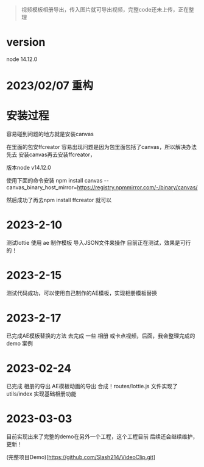 > 视频模板相册导出，传入图片就可导出视频，完整code还未上传，正在整理

# version
node 14.12.0

# 2023/02/07 重构


# 安装过程

容易碰到问题的地方就是安装canvas

在里面的包安ffcreator 容易出现问题是因为包里面包括了canvas，所以解决办法先去
安装canvas再去安装ffcreator，

版本node v14.12.0

使用下面的命令安装
npm install canvas --canvas_binary_host_mirror=https://registry.npmmirror.com/-/binary/canvas/

然后成功了再去npm install ffcreator 就可以



# 2023-2-10 

测试lottie 使用 ae 制作模板 导入JSON文件来操作
目前正在测试，效果是可行的！



# 2023-2-15
测试代码成功，可以使用自己制作的AE模板，实现相册模板替换




# 2023-2-17 
已完成AE模板替换的方法 去完成 一些 相册 或卡点视频，后面，我会整理完成的 demo 案例



# 2023-02-24 
已完成 相册的导出 AE模板动画的导出 合成！routes/lottie.js 文件实现了
utils/index 实现基础相册功能


# 2023-03-03
目前实现出来了完整的demo在另外一个工程，这个工程目前
后续还会继续维护，更新！

(完整项目Demo)[https://github.com/Slash214/VideoClip.git]